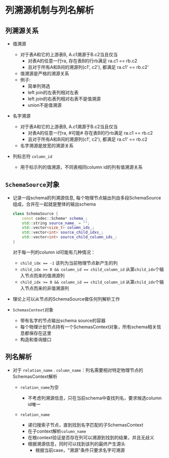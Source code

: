 # 列溯源机制与列名解析

## 列溯源关系

- 值溯源
    - 对于表A和它的上游表B, A.c1溯源于B.c2当且仅当
        - 对表A的任意一行ra, 存在表B的行rb满足 ra.c1 == rb.c2
        - 且对于所有A和B间的溯源列(c1', c2'), 都满足 ra.c1' == rb.c2'
    - 值溯源是严格的溯源关系
    - 例子:
       - 简单列筛选
       - left join的左表列相对左表
       - left join的右表列相对右表不是值溯源
       - union不是值溯源

- 名字溯源
    - 对于表A和它的上游表B, A.c1溯源于B.c2当且仅当
        - 对表A的任意一行ra, #可能# 存在表B的行rb满足 ra.c1 == rb.c2
        - 且对于所有A和B间的溯源列(c1', c2'), 都满足 ra.c1' == rb.c2
    - 名字溯源是放宽的溯源关系

- 列标志符 `column_id`
    - 用于标示列的值溯源，不同表相同column id的列有值溯源关系

     
## `SchemaSource`对象
- 记录一段schema的列溯源信息, 每个物理节点输出列由多段SchemaSource组成，合并在一起就是整体的输出schema
    ```c++
    class SchemaSource {
        const codec::Schema* schema_;
        std::string source_name_ = "";
        std::vector<size_t> column_ids_;
        std::vector<int> source_child_idxs_;
        std::vector<int> source_child_column_ids_;
    }
    ```
    对于每一列的column id可能有几种情况：
    - `child_idx == -1` 该列为当前物理节点新产生的列
    - `child_idx >= 0 && column_id == child_column_id` 从第`child_idx`个输入节点而来的值溯源列
    - `child_idx >= 0 && column_id == child_column_id` 从第`child_idx`个输入节点而来的非值溯源列

- 理论上可以从节点的SchemaSource做任何列解析工作

- `SchemasContext`对象
    - 带有名字的节点输出schema source的容器
    - 每个物理计划节点持有一个SchemasContext对象，所有schema相关信息都保存在这里
    - 构造和查询接口
    

## 列名解析
- 对于 `relation_name` . `column_name`：列名需要相对特定物理节点的SchemasContext解析
    - `relation_name`为空
        - 不考虑列溯源信息，只在当前schema中查找列名，要求候选column id唯一
    
    - `relation_name`
        - 递归搜索子节点，直到找到名字匹配的子SchemasContext
        - 在子context解析`column_name`
        - 在根context验证是否存在列可以溯源到找到的结果，并且无歧义
        - 根据溯源信息，同时可以找到该列的最终产生源头
          - 根据当前case，"溯源"条件只要求名字可溯源
          